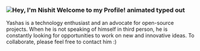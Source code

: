 ### <img src="https://readme-typing-svg.demolab.com?font=Operator+Mono&size=37&duration=2800&pause=2000&color=FAFAFA&center=true&vCenter=true&width=940&height=50&lines=Hey%2C+I'm+Yashas+Welcome+to+my+Github+Profile!" align="middle" alt="Hey, I'm Nishit Welcome to my Profile! animated typed out">

Yashas is a technology enthusiast and an advocate for open-source projects. When he is not speaking of himself in third person, he is constantly looking for opportunities to work on new and innovative ideas. To collaborate, please feel free to contact him :)
